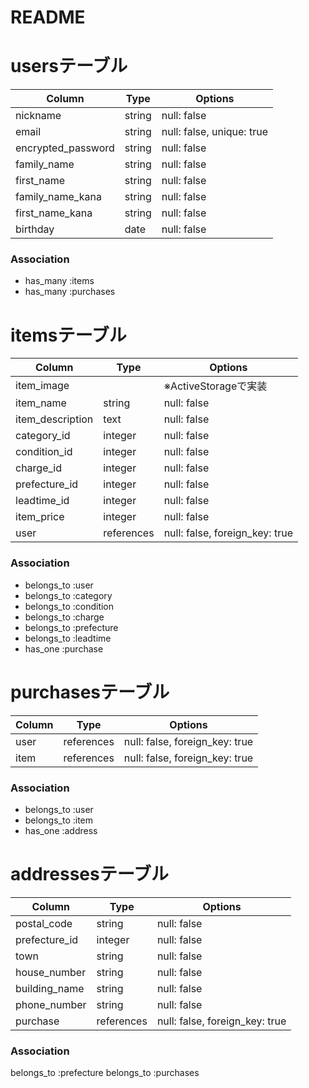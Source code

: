 # README

# usersテーブル
| Column             | Type       | Options                        |
| ------------------ | ---------- | ------------------------------ |
| nickname           | string     | null: false                    |
| email              | string     | null: false, unique: true      |
| encrypted_password | string     | null: false                    |
| family_name        | string     | null: false                    |
| first_name         | string     | null: false                    |
| family_name_kana   | string     | null: false                    |
| first_name_kana    | string     | null: false                    |
| birthday           | date       | null: false                    |

### Association
- has_many :items
- has_many :purchases


# itemsテーブル
| Column             | Type       | Options                        |
| ------------------ | ---------- | ------------------------------ |
| item_image         |                                             | ※ActiveStorageで実装  
| item_name          | string     | null: false                    |
| item_description   | text       | null: false                    |
| category_id        | integer    | null: false                    | ※ActiveHashで実装
| condition_id       | integer    | null: false                    | ※ActiveHashで実装
| charge_id          | integer    | null: false                    | ※ActiveHashで実装
| prefecture_id      | integer    | null: false                    | ※ActiveHashで実装
| leadtime_id        | integer    | null: false                    | ※ActiveHashで実装
| item_price         | integer    | null: false                    |
| user               | references | null: false, foreign_key: true |

### Association
- belongs_to :user
- belongs_to :category
- belongs_to :condition
- belongs_to :charge
- belongs_to :prefecture
- belongs_to :leadtime
- has_one :purchase



# purchasesテーブル
| Column             | Type       | Options                        |
| ------------------ | ---------- | ------------------------------ |
| user               | references | null: false, foreign_key: true |
| item               | references | null: false, foreign_key: true |

### Association
- belongs_to :user
- belongs_to :item
- has_one :address


# addressesテーブル
| Column             | Type       | Options                        |
| ------------------ | ---------- | ------------------------------ |
| postal_code        | string     | null: false                    |
| prefecture_id      | integer    | null: false                    | ※ActiveHashで実装
| town               | string     | null: false                    |
| house_number       | string     | null: false                    |
| building_name      | string     | null: false                    |
| phone_number       | string     | null: false                    |
| purchase           | references | null: false, foreign_key: true |

### Association
belongs_to :prefecture
belongs_to :purchases